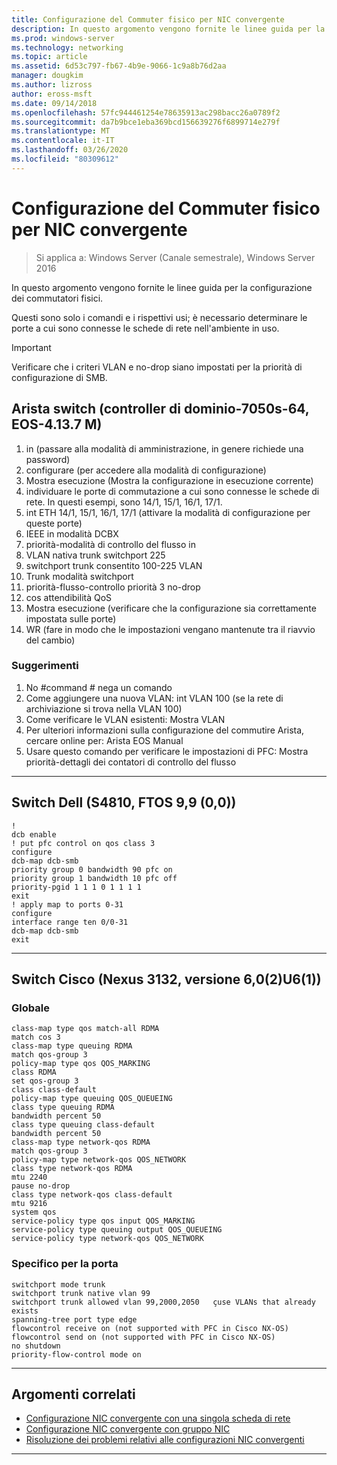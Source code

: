 ```yaml
---
title: Configurazione del Commuter fisico per NIC convergente
description: In questo argomento vengono fornite le linee guida per la configurazione dei commutatori fisici.
ms.prod: windows-server
ms.technology: networking
ms.topic: article
ms.assetid: 6d53c797-fb67-4b9e-9066-1c9a8b76d2aa
manager: dougkim
ms.author: lizross
author: eross-msft
ms.date: 09/14/2018
ms.openlocfilehash: 57fc944461254e78635913ac298bacc26a0789f2
ms.sourcegitcommit: da7b9bce1eba369bcd156639276f6899714e279f
ms.translationtype: MT
ms.contentlocale: it-IT
ms.lasthandoff: 03/26/2020
ms.locfileid: "80309612"
---
```

# <a name="physical-switch-configuration-for-converged-nic"></a>Configurazione del Commuter fisico per NIC convergente

>Si applica a: Windows Server (Canale semestrale), Windows Server 2016

In questo argomento vengono fornite le linee guida per la configurazione dei commutatori fisici. 


Questi sono solo i comandi e i rispettivi usi; è necessario determinare le porte a cui sono connesse le schede di rete nell'ambiente in uso. 

>[!IMPORTANT]
>Verificare che i criteri VLAN e no-drop siano impostati per la priorità di configurazione di SMB.

## <a name="arista-switch-dcs-7050s-64-eos-4137m"></a>Arista switch \(controller di dominio\-7050s\-64, EOS\-4.13.7 M\)

1.  in \(passare alla modalità di amministrazione, in genere richiede una password\)
2.  configurare \(per accedere alla modalità di configurazione\)
3.  Mostra esecuzione \(Mostra la configurazione in esecuzione corrente\)
4.  individuare le porte di commutazione a cui sono connesse le schede di rete. In questi esempi, sono 14/1, 15/1, 16/1, 17/1.
5.  int ETH 14/1, 15/1, 16/1, 17/1 \(attivare la modalità di configurazione per queste porte\)
6.  IEEE in modalità DCBX
7.  priorità-modalità di controllo del flusso in
8.  VLAN nativa trunk switchport 225
9.  switchport trunk consentito 100-225 VLAN
10. Trunk modalità switchport
11. priorità-flusso-controllo priorità 3 no-drop
12. cos attendibilità QoS
13. Mostra esecuzione \(verificare che la configurazione sia correttamente impostata sulle porte\)
14. WR \(fare in modo che le impostazioni vengano mantenute tra il riavvio del cambio\)

### <a name="tips"></a>Suggerimenti
1.  No #command # nega un comando
2.  Come aggiungere una nuova VLAN: int VLAN 100 \(se la rete di archiviazione si trova nella VLAN 100\)
3.  Come verificare le VLAN esistenti: Mostra VLAN
4.  Per ulteriori informazioni sulla configurazione del commutire Arista, cercare online per: Arista EOS Manual
5.  Usare questo comando per verificare le impostazioni di PFC: Mostra priorità-dettagli dei contatori di controllo del flusso

--- 

## <a name="dell-switch-s4810-ftos-99-00"></a>Switch Dell \(S4810, FTOS 9,9 \(0,0\)\)

    
    !
    dcb enable
    ! put pfc control on qos class 3
    configure
    dcb-map dcb-smb
    priority group 0 bandwidth 90 pfc on
    priority group 1 bandwidth 10 pfc off
    priority-pgid 1 1 1 0 1 1 1 1
    exit
    ! apply map to ports 0-31
    configure
    interface range ten 0/0-31
    dcb-map dcb-smb
    exit
    
--- 

## <a name="cisco-switch-nexus-3132-version-602u61"></a>Switch Cisco \(Nexus 3132, versione 6,0\(2\)U6\(1\)\)

### <a name="global"></a>Globale
    
    class-map type qos match-all RDMA
    match cos 3
    class-map type queuing RDMA
    match qos-group 3
    policy-map type qos QOS_MARKING
    class RDMA
    set qos-group 3
    class class-default
    policy-map type queuing QOS_QUEUEING
    class type queuing RDMA
    bandwidth percent 50
    class type queuing class-default
    bandwidth percent 50
    class-map type network-qos RDMA
    match qos-group 3
    policy-map type network-qos QOS_NETWORK
    class type network-qos RDMA
    mtu 2240
    pause no-drop
    class type network-qos class-default
    mtu 9216
    system qos
    service-policy type qos input QOS_MARKING
    service-policy type queuing output QOS_QUEUEING
    service-policy type network-qos QOS_NETWORK
    

### <a name="port-specific"></a>Specifico per la porta

    
    switchport mode trunk
    switchport trunk native vlan 99
    switchport trunk allowed vlan 99,2000,2050   çuse VLANs that already exists
    spanning-tree port type edge
    flowcontrol receive on (not supported with PFC in Cisco NX-OS)
    flowcontrol send on (not supported with PFC in Cisco NX-OS)
    no shutdown
    priority-flow-control mode on
    
--- 

## <a name="related-topics"></a>Argomenti correlati

- [Configurazione NIC convergente con una singola scheda di rete](cnic-single.md)
- [Configurazione NIC convergente con gruppo NIC](cnic-datacenter.md)
- [Risoluzione dei problemi relativi alle configurazioni NIC convergenti](cnic-app-troubleshoot.md)

--- 